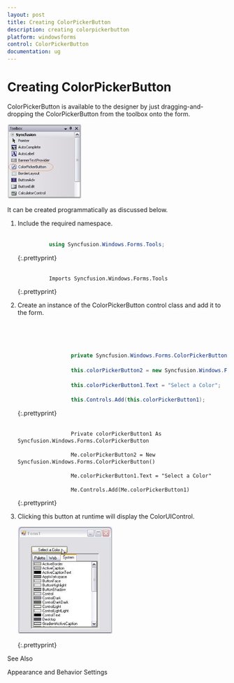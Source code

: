 ```yaml
---
layout: post
title: Creating ColorPickerButton
description: creating colorpickerbutton
platform: windowsforms
control: ColorPickerButton
documentation: ug
---
```

# Creating ColorPickerButton


ColorPickerButton is available to the designer by just dragging-and-dropping the ColorPickerButton from the toolbox onto the form. 

![](ColorPickerButton_images/Overview_img247.jpeg) 



It can be created programmatically as discussed below. 

1. Include the required namespace.



   ~~~ cs

             using Syncfusion.Windows.Forms.Tools;

   ~~~
   {:.prettyprint}



   ~~~ vbnet

             Imports Syncfusion.Windows.Forms.Tools

   ~~~
   {:.prettyprint}

2. Create an instance of the ColorPickerButton control class and add it to the form.
   
   
   ~~~ cs




					private Syncfusion.Windows.Forms.ColorPickerButton colorPickerButton1;

					this.colorPickerButton2 = new Syncfusion.Windows.Forms.ColorPickerButton();

					this.colorPickerButton1.Text = "Select a Color";

					this.Controls.Add(this.colorPickerButton1);

   ~~~
   {:.prettyprint}



   ~~~ vbnet

					Private colorPickerButton1 As Syncfusion.Windows.Forms.ColorPickerButton

					Me.colorPickerButton2 = New Syncfusion.Windows.Forms.ColorPickerButton()

					Me.colorPickerButton1.Text = "Select a Color"

					Me.Controls.Add(Me.colorPickerButton1)
   ~~~
   {:.prettyprint}


3. Clicking this button at runtime will display the ColorUIControl.

   ![](ColorPickerButton_images/Overview_img248.jpeg) 


   {:.prettyprint}
   
 See Also
 
 Appearance and Behavior Settings